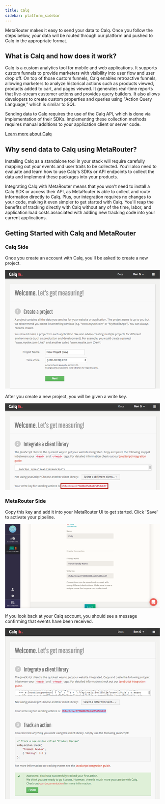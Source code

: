 ```yaml
---
title: Calq
sidebar: platform_sidebar
---
```


MetaRouter makes it easy to send your data to Calq. Once you follow the steps below, your data will be routed through our platform and pushed to Calq in the appropriate format. 

## What is Calq and how does it work?

Calq is a custom analytics tool for mobile and web applications. It supports custom funnels to provide marketers with visibility into user flow and user drop off. On top of those custom funnels, Calq enables retroactive funnels, allowing marketers to analyze historical actions such as products viewed, products added to cart, and pages viewed. It generates real-time reports that live-stream customer actions and provides query builders. It also allows developers to create custom properties and queries using "Action Query Language," which is similar to SQL.

Sending data to Calq requires the use of the Calq API, which is done via implementation of their SDKs. Implementing these collection methods requires manual additions to your application client or server code.

[Learn more about Calq](https://calq.io/)

## Why send data to Calq using MetaRouter?

Installing Calq as a standalone tool in your stack will require carefully mapping out your events and user traits to be collected. You'll also need to evaluate and learn how to use Calq's SDKs or API endpoints to collect the data and implement these packages into your products.

Integrating Calq with MetaRouter means that you won't need to install a Calq SDK or access their API, as MetaRouter is able to collect and route information directly to Calq. Plus, our integration requires no changes to your code, making it even simpler to get started with Calq. You'll reap the benefits of tracking directly with Calq without any of the time, labor, and application load costs associated with adding new tracking code into your current applications.

## Getting Started with Calq and MetaRouter

### Calq Side

Once you create an account with Calq, you'll be asked to create a new project.

![calq1](../../../images/calq1.png)

After you create a new project, you will be given a write key. 

![calq2](../../../images/calq2.png)

### MetaRouter Side

Copy this key and add it into your MetaRouter UI to get started. Click 'Save' to activate your pipeline.

![calq3](../../../images/calq3v2.png)

If you look back at your Calq account, you should see a message confirming that events have been received.

![calq4](../../../images/calq4.png)
